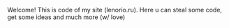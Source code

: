Welcome! This is code of my site (lenorio.ru). Here u can steal some code, get some ideas and much more (w/ love)
